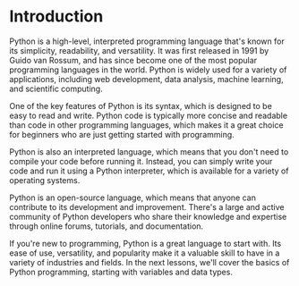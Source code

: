 # Introduction
Python is a high-level, interpreted programming language that's known for its simplicity, readability, and versatility. It was first released in 1991 by Guido van Rossum, and has since become one of the most popular programming languages in the world. Python is widely used for a variety of applications, including web development, data analysis, machine learning, and scientific computing.

One of the key features of Python is its syntax, which is designed to be easy to read and write. Python code is typically more concise and readable than code in other programming languages, which makes it a great choice for beginners who are just getting started with programming.

Python is also an interpreted language, which means that you don't need to compile your code before running it. Instead, you can simply write your code and run it using a Python interpreter, which is available for a variety of operating systems.

Python is an open-source language, which means that anyone can contribute to its development and improvement. There's a large and active community of Python developers who share their knowledge and expertise through online forums, tutorials, and documentation.

If you're new to programming, Python is a great language to start with. Its ease of use, versatility, and popularity make it a valuable skill to have in a variety of industries and fields. In the next lessons, we'll cover the basics of Python programming, starting with variables and data types.